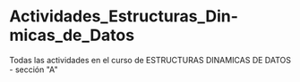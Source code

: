 # Actividades_Estructuras_Din-micas_de_Datos
Todas las actividades en el curso de  ESTRUCTURAS DINAMICAS DE DATOS - sección "A"
